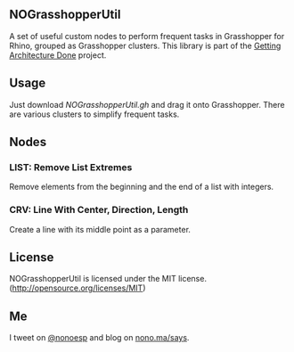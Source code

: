 ## NOGrasshopperUtil

A set of useful custom nodes to perform frequent tasks in Grasshopper for Rhino, grouped as Grasshopper clusters. This library is part of the [Getting Architecture Done](http://www.gettingarchitecturedone.com/?utm_source=github&utm_medium=GHUtil) project.

## Usage

Just download *NOGrasshopperUtil.gh* and drag it onto Grasshopper. There are various clusters to simplify frequent tasks.

## Nodes

### LIST: Remove List Extremes

Remove elements from the beginning and the end of a list with integers.

### CRV: Line With Center, Direction, Length

Create a line with its middle point as a parameter.

## License

NOGrasshopperUtil is licensed under the MIT license. (http://opensource.org/licenses/MIT)

## Me

I tweet on [@nonoesp](http://www.twitter.com/nonoesp) and blog on [nono.ma/says](http://nono.ma/says).
